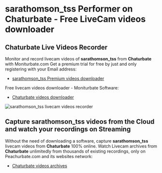 # sarathomson_tss Performer on Chaturbate - Free LiveCam videos downloader

## Chaturbate Live Videos Recorder

Monitor and record livecam videos of **sarathomson_tss** from **Chaturbate** with Moniturbate.com
Get a premium trial for free by just and only registering with your Email address:
* [sarathomson_tss Premium videos downloader](https://moniturbate.com/request-demo-licence-key.html)

Free livecam videos downloader - Moniturbate Software:
* [Chaturbate videos downloader](https://moniturbate.com/moniturbate-download-software.html)

![sarathomson_tss livecam videos recorder](https://peachurnet.com/templates/moniturbate-software.png)


## Capture sarathomson_tss videos from the Cloud and watch your recordings on Streaming

Without the need of downloading a software, capture **sarathomson_tss** livecam videos from **Chaturbate** 100% online.
Watch Livecam archives from **Chaturbate** unlimitedly from thousands of existing recordings, only on Peachurbate.com and its websites network:
* [Chaturbate videos archives](https://peachurnet.com/)